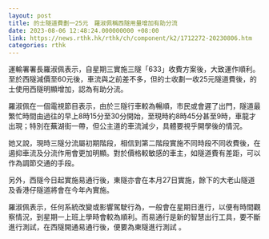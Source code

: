 ```yaml
---
layout: post
title: 的士隧道費劃一25元　羅淑佩稱西隧用量增加有助分流
date: 2023-08-06 12:48:24.000000000 +08:00
link: https://news.rthk.hk/rthk/ch/component/k2/1712272-20230806.htm
categories: rthk
---
```


運輸署署長羅淑佩表示，自星期三實施三隧「633」收費方案後，大致運作順利。至於西隧減價至60元後，車流與之前差不多，但的士收劃一收25元隧道費後，的士使用西隧明顯增加，認為有助分流。

羅淑佩在一個電視節目表示，由於三隧行車較為暢順，市民或會遲了出門，隧道最繁忙時間由過往的早上8時15分至30分開始，至現時約8時45分甚至9時，車龍才出現；特別在蕪湖街一帶，但公主道的車流減少，具體要視乎開學後的情況。

她又說，現時三隧分流屬初期階段，相信到第二階段實施不同時段不同收費後，在遏抑車流及分流作用會更加明顯。對於價格較敏感的車主，如隧道費有差距，可以作為調節交通的手段。

另外，西隧今日起實施易通行後，東隧亦會在本月27日實施，餘下的大老山隧道及香港仔隧道將會在今年內實施。

羅淑佩表示，任何系統改變或影響駕駛行為，一般會在星期日進行，以便有時間觀察情況，到星期一上班上學時會較為順利。而易通行是新的智慧出行工具，要不斷進行測試，在西隧開通易通行後，便要為東隧進行測試 。
